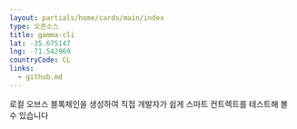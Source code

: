 ```yaml
---
layout: partials/home/cards/main/index
type: 오픈소스
title: gamma-cli
lat: -35.675147
lng: -71.542969
countryCode: CL
links:
  - github.md
---
```


로컬 오브스 블록체인을 생성하여 직접 개발자가 쉽게 스마트 컨트렉트를 테스트해 볼 수 있습니다
